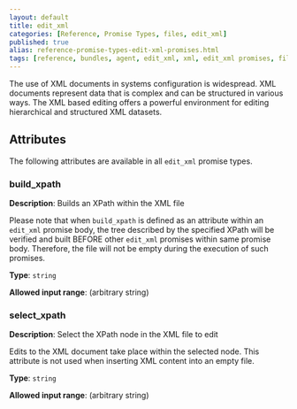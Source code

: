```yaml
---
layout: default
title: edit_xml
categories: [Reference, Promise Types, files, edit_xml]
published: true
alias: reference-promise-types-edit-xml-promises.html
tags: [reference, bundles, agent, edit_xml, xml, edit_xml promises, files promises]
---
```


The use of XML documents in systems configuration is widespread. XML
documents represent data that is complex and can be structured in
various ways. The XML based editing offers a powerful environment for
editing hierarchical and structured XML datasets.

## Attributes

The following attributes are available in all `edit_xml` promise types.

### build_xpath

**Description**: Builds an XPath within the XML file

Please note that when `build_xpath` is defined as an attribute within
an `edit_xml` promise body, the tree described by the specified XPath
will be verified and built BEFORE other `edit_xml` promises within same
promise body. Therefore, the file will not be empty during the execution
of such promises.

**Type**: `string`

**Allowed input range**: (arbitrary string)

### select_xpath

**Description**: Select the XPath node in the XML file to edit

Edits to the XML document take place within the selected node. This
attribute is not used when inserting XML content into an empty file.

**Type**: `string`

**Allowed input range**: (arbitrary string)

